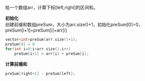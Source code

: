 给一个数组arr，计算下标[left,right]的区间和。  

**初始化**  
创建前缀和数组preSum，大小为arr.size()+1，初始化preSum[0]=0，preSum[i+1]=preSum[i]+arr[i]
```cpp
vector<int>preSum(arr.size()+1);
preSum[0] = 0
for(int i=0;i<arr.size();i++)
    preSum[i+1] = arr[i] + preSum[i];
```
**计算前缀和**  
```cpp
preSum[right+1] - preSum[left];
```
